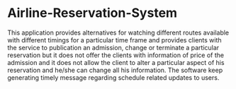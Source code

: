 # Airline-Reservation-System
This application provides alternatives for watching different routes available with different timings for a particular time frame and provides clients with the service to publication an admission, change or terminate a particular reservation but it does not offer the clients with information of price of the admission 
and it does not allow the client to alter a particular aspect of his reservation and he/she can change all his information. The software keep generating timely message regarding schedule related updates to users.
